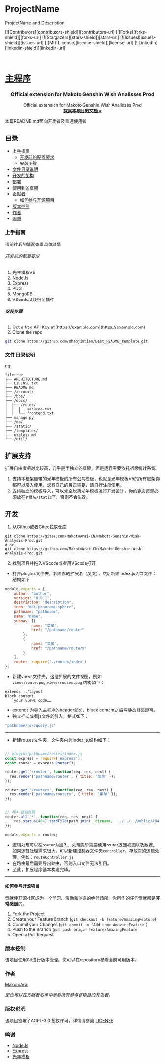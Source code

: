 

# ProjectName

ProjectName and Description

<!-- PROJECT SHIELDS -->

[![Contributors][contributors-shield]][contributors-url]
[![Forks][forks-shield]][forks-url]
[![Stargazers][stars-shield]][stars-url]
[![Issues][issues-shield]][issues-url]
[![MIT License][license-shield]][license-url]
[![LinkedIn][linkedin-shield]][linkedin-url]

<!-- PROJECT LOGO -->
<br />

<p align="center">
  <a href="https://github.com/MakotoArai-CN/Makoto-Genshin-Wish-Analysis-Prod/">
<!--     <img src="images/logo.png" alt="Logo" width="80" height="80"> -->
    <H1>主程序</H1>
  </a>

  <h3 align="center">Official extension for Makoto Genshin Wish Analisses Prod</h3>
  <p align="center">
    Official extension for Makoto Genshin Wish Analisses Prod
    <br />
    <a href="https://blog.ciy.cool/archives/110/"><strong>探索本项目的文档 »</strong></a>
  </p>

</p>


 本篇README.md面向开发者及普通使用者
 
## 目录

- [上手指南](#上手指南)
  - [开发前的配置要求](#开发前的配置要求)
  - [安装步骤](#安装步骤)
- [文件目录说明](#文件目录说明)
- [开发的架构](#开发的架构)
- [部署](#部署)
- [使用到的框架](#使用到的框架)
- [贡献者](#贡献者)
  - [如何参与开源项目](#如何参与开源项目)
- [版本控制](#版本控制)
- [作者](#作者)
- [鸣谢](#鸣谢)

### 上手指南

请前往我的[博客](https://blog.ciy.cool)查看具体详情



###### 开发前的配置要求

1. 光年模板V5
2. NodeJs
3. Express
4. PUG
5. MongoDB
6. VScode以及相关插件

###### **安装步骤**

1. Get a free API Key at [https://example.com](https://example.com)
2. Clone the repo

```sh
git clone https://github.com/shaojintian/Best_README_template.git
```

### 文件目录说明
eg:

```
filetree 
├── ARCHITECTURE.md
├── LICENSE.txt
├── README.md
├── /account/
├── /bbs/
├── /docs/
│  ├── /rules/
│  │  ├── backend.txt
│  │  └── frontend.txt
├── manage.py
├── /oa/
├── /static/
├── /templates/
├── useless.md
└── /util/

```




## 扩展支持

扩展自由度相对比较高，几乎是半独立的框架，但是运行需要依托祈愿统计系统。

1. 支持本框架自带的光年模板的所有公共模板，也就是光年模板V5的所有框架你都可以引入使用。您有自己的目录需要，请自行注册使用。
2. 支持独立的模板导入，可以完全脱离光年模板进行开发设计，你的静态资源必须放在`扩展名/static`下，否则不会生效。

## 开发

1. 从Github或者Gitee拉取仓库

```shell
git clone https://gitee.com/MakotoArai-CN/Makoto-Genshin-Wish-Analysis-Prod.git
# or
git clone https://github.com/MakotoArai-CN/Makoto-Genshin-Wish-Analysis-Prod.git
```

2. 找到项目并拖入VScode或者用VScode打开

- 打开plugins文件夹，新建你的扩展名（英文），然后新建index.js入口文件：结构如下

```js
module.exports = {
    author: "author",
    version: "0.0.1",
    description: "description",
    icon: "mdi-panorama-sphere",
    pathname: "pathname",
    name: "name",
    subnav: [{
            name: "菜单",
            href: "/pathname/router"
        },
        {
            name: "菜单",
            href: "/pathname/routers"
        }
    ],
    router: require('./routes/index')
};
```

- 新建views文件夹，这是扩展的文件视图，例如`views/route.pug`,`views/routes.pug`,结构如下：

```pug
extends ../layout
block content
    your views code……

```

 - extends 为导入主程序的header部分，block content之后写静态页面即可。
 - 独立样式或者js文件的引入，格式如下：

```js
"pathname/js/Jquery.js"
```

------

- 新建routes文件夹，文件夹内为index.js,结构如下：

```js

// plugins/pathname/routes/index.js
const express = require('express');
const router = express.Router();

router.get('/router', function(req, res, next) {
  res.render('pathname/router', { title: '菜单' });
});

router.get('/routers', function(req, res, next) {
  res.render('pathname/routers', { title: '菜单' });
});


// 404 错误处理
router.all('*', function(req, res, next) {   
    res.status(404).sendFile(path.join(__dirname, '../../../public/404.html'));
});

module.exports = router;
```

 - 逻辑处理可以在router内加入，处理完毕需要使用router返回视图以及数据。如果逻辑处理需求很大，可以新建控制器文件夹`controller`，存放你的逻辑处理，例如：`routeController.js`
 - 在路由最后需要导出路由，否则入口文件无法引用。
 - 至此，扩展程序基本构建完毕。

------



#### 如何参与开源项目

贡献使开源社区成为一个学习、激励和创造的绝佳场所。你所作的任何贡献都是**非常感谢**的。


1. Fork the Project
2. Create your Feature Branch (`git checkout -b feature/AmazingFeature`)
3. Commit your Changes (`git commit -m 'Add some AmazingFeature'`)
4. Push to the Branch (`git push origin feature/AmazingFeature`)
5. Open a Pull Request



### 版本控制

该项目使用Git进行版本管理。您可以在repository参看当前可用版本。

### 作者

[MakotoArai ](https://blog.ciy.cool) 

 *您也可以在贡献者名单中参看所有参与该项目的开发者。*

### 版权说明

该项目签署了AGPL-3.0 授权许可，详情请参阅 [LICENSE](https://github.com/MakotoArai-CN/GenshinDownload/blob/master/LICENSE)

### 鸣谢

- [NodeJs](https://nodejs.cn/)
- [Express](https://expressjs.com/)
- [光年模板](http://www.bixiaguangnian.com/)


